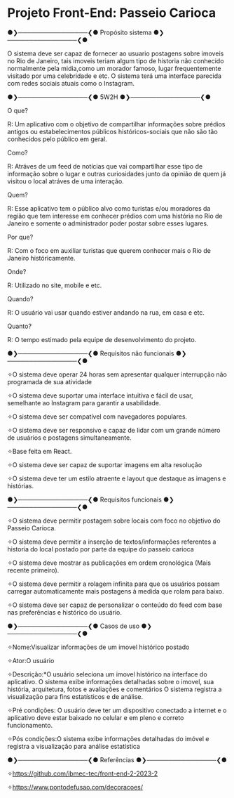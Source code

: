 # Projeto Front-End: Passeio Carioca



●❯────────────────❮● Propósito sistema ●❯────────────────❮●

O sistema deve ser capaz de fornecer ao usuario postagens sobre imoveis no Rio de Janeiro, tais imoveis teriam algum tipo de historia não conhecido normalmente pela midia,como um morador famoso, lugar frequentemente visitado por uma celebridade e etc. O sistema terá uma interface parecida com redes sociais atuais como o Instagram.

●❯────────────────❮● 5W2H ●❯────────────────❮●

O que?

R: Um aplicativo com o objetivo de compartilhar informações sobre prédios antigos ou estabelecimentos públicos históricos-sociais que não são tão conhecidos pelo público em geral.

Como?

R: Atráves de um feed de notícias que vai compartilhar esse tipo de informação sobre o lugar e outras curiosidades junto da opinião de quem já visitou o local atráves de uma interação.

Quem?

R: Esse aplicativo tem o público alvo como turistas e/ou moradores da região que tem interesse em conhecer prédios com uma história no Rio de Janeiro e somente o administrador poder postar sobre esses lugares.

Por que?

R: Com o foco em auxiliar turistas que querem conhecer mais o Rio de Janeiro históricamente.

Onde?

R: Utilizado no site, mobile e etc.

Quando?

R: O usuário vai usar quando estiver andando na rua, em casa e etc.

Quanto?

R: O tempo estimado pela equipe de desenvolvimento do projeto.

●❯────────────────❮● Requisitos não funcionais ●❯────────────────❮●

✧O sistema deve operar 24 horas sem apresentar qualquer interrupção não programada de sua atividade

✧O sistema deve suportar uma interface intuitiva e fácil de usar, semelhante ao Instagram para garantir a usabilidade.

✧O sistema deve ser compatível com navegadores populares.

✧O sistema deve ser responsivo e capaz de lidar com um grande número de usuários e postagens simultaneamente.

✧Base feita em React.

✧O sistema deve ser capaz de suportar imagens em alta resolução

✧O sistema deve ter um estilo atraente e layout que destaque as imagens e histórias.

●❯────────────────❮● Requisitos funcionais ●❯────────────────❮●

✧O sistema deve permitir postagem sobre locais com foco no objetivo do Passeio Carioca.

✧O sistema deve permitir a inserção de textos/informações referentes a historia do local postado por parte da equipe do passeio carioca

✧O sistema deve mostrar as publicações em ordem cronológica (Mais recente primeiro).

✧O sistema deve permitir a rolagem infinita para que os usuários possam carregar automaticamente mais postagens à medida que rolam para baixo.

✧O sistema deve ser capaz de personalizar o conteúdo do feed com base nas preferências e histórico do usuário.

●❯────────────────❮● Casos de uso ●❯────────────────❮●

✧Nome:Visualizar informações de um imovel histórico postado

✧Ator:O usuário

✧Descrição:*O usuário seleciona um imovel histórico na interface do aplicativo. O sistema exibe informações detalhadas sobre o imovel, sua história, arquitetura, fotos e avaliações e comentários O sistema registra a visualização para fins estatísticos e de análise.

✧Pré condições: O usuário deve ter um dispositivo conectado a internet e o aplicativo deve estar baixado no celular e em pleno e correto
funcionamento.

✧Pós condições:O sistema exibe informações detalhadas do imóvel e registra a visualização para análise estatística

●❯────────────────❮● Referências ●❯────────────────❮●

✧https://github.com/ibmec-tec/front-end-2-2023-2

✧https://www.pontodefusao.com/decoracoes/



